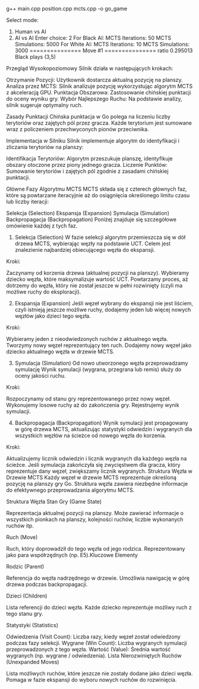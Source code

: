 g++ main.cpp position.cpp mcts.cpp -o go_game

Select mode:
1) Human vs AI
2) AI vs AI
Enter choice: 2
For Black AI:
  MCTS Iterations: 50
  MCTS Simulations: 5000
For White AI:
  MCTS Iterations: 10
  MCTS Simulations: 3000
=============== Move #1 ===============
ratio 0.295013
Black plays (3,5)

Przegląd Wysokopoziomowy
Silnik działa w następujących krokach:

Otrzymanie Pozycji: Użytkownik dostarcza aktualną pozycję na planszy.
Analiza przez MCTS: Silnik analizuje pozycję wykorzystując algorytm MCTS z akceleracją GPU.
Punktacja Obszarowa: Zastosowanie chińskiej punktacji do oceny wyniku gry.
Wybór Najlepszego Ruchu: Na podstawie analizy, silnik sugeruje optymalny ruch.


Zasady Punktacji
Chińska punktacja w Go polega na liczeniu liczby terytoriów oraz zajętych pól przez gracza. Każde terytorium jest sumowane wraz z policzeniem przechwyconych pionów przeciwnika.

Implementacja w Silniku
Silnik implementuje algorytm do identyfikacji i zliczania terytoriów na planszy:

Identifikacja Terytoriów: Algorytm przeszukuje planszę, identyfikuje obszary otoczone przez piony jednego gracza.
Liczenie Punktów: Sumowanie terytoriów i zajętych pól zgodnie z zasadami chińskiej punktacji.







Główne Fazy Algorytmu MCTS
MCTS składa się z czterech głównych faz, które są powtarzane iteracyjnie aż do osiągnięcia określonego limitu czasu lub liczby iteracji:

Selekcja (Selection)
Ekspansja (Expansion)
Symulacja (Simulation)
Backpropagacja (Backpropagation)
Poniżej znajduje się szczegółowe omówienie każdej z tych faz.

1. Selekcja (Selection)
W fazie selekcji algorytm przemieszcza się w dół drzewa MCTS, wybierając węzły na podstawie UCT. Celem jest znalezienie najbardziej obiecującego węzła do ekspansji.

Kroki:

Zaczynamy od korzenia drzewa (aktualnej pozycji na planszy).
Wybieramy dziecko węzła, które maksymalizuje wartość UCT.
Powtarzamy proces, aż dotrzemy do węzła, który nie został jeszcze w pełni rozwinięty (czyli ma możliwe ruchy do eksploracji).


2. Ekspansja (Expansion)
Jeśli węzeł wybrany do ekspansji nie jest liściem, czyli istnieją jeszcze możliwe ruchy, dodajemy jeden lub więcej nowych węzłów jako dzieci tego węzła.

Kroki:

Wybieramy jeden z nieodwiedzonych ruchów z aktualnego węzła.
Tworzymy nowy węzeł reprezentujący ten ruch.
Dodajemy nowy węzeł jako dziecko aktualnego węzła w drzewie MCTS.


3. Symulacja (Simulation)
Od nowo utworzonego węzła przeprowadzamy symulację  Wynik symulacji (wygrana, przegrana lub remis) służy do oceny jakości ruchu.

Kroki:

Rozpoczynamy od stanu gry reprezentowanego przez nowy węzeł.
Wykonujemy losowe ruchy aż do zakończenia gry.
Rejestrujemy wynik symulacji.


4. Backpropagacja (Backpropagation)
Wynik symulacji jest propagowany w górę drzewa MCTS, aktualizując statystyki odwiedzin i wygranych dla wszystkich węzłów na ścieżce od nowego węzła do korzenia.

Kroki:

Aktualizujemy licznik odwiedzin i licznik wygranych dla każdego węzła na ścieżce.
Jeśli symulacja zakończyła się zwycięstwem dla gracza, który reprezentuje dany węzeł, zwiększamy licznik wygranych.
Struktura Węzła w Drzewie MCTS
Każdy węzeł w drzewie MCTS reprezentuje określoną pozycję na planszy gry Go. Struktura węzła zawiera niezbędne informacje do efektywnego przeprowadzania algorytmu MCTS.




Struktura Węzła
Stan Gry (Game State)

Reprezentacja aktualnej pozycji na planszy.
Może zawierać informacje o wszystkich pionkach na planszy, kolejności ruchów, liczbie wykonanych ruchów itp.

Ruch (Move)

Ruch, który doprowadził do tego węzła od jego rodzica.
Reprezentowany jako para współrzędnych (np. E5).Kluczowe Elementy 

Rodzic (Parent)

Referencja do węzła nadrzędnego w drzewie.
Umożliwia nawigację w górę drzewa podczas backpropagacji.

Dzieci (Children)

Lista referencji do dzieci węzła.
Każde dziecko reprezentuje możliwy ruch z tego stanu gry.

Statystyki (Statistics)

Odwiedzenia (Visit Count): Liczba razy, kiedy węzeł został odwiedzony podczas fazy selekcji.
Wygrane (Win Count): Liczba wygranych symulacji przeprowadzonych z tego węzła.
Wartość (Value): Średnia wartość wygranych (np. wygrane / odwiedzenia).
Lista Nierozwiniętych Ruchów (Unexpanded Moves)

Lista możliwych ruchów, które jeszcze nie zostały dodane jako dzieci węzła.
Pomaga w fazie ekspansji do wyboru nowych ruchów do rozwinięcia.